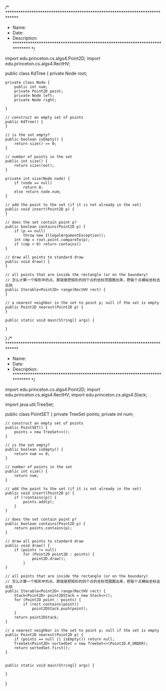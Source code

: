 /* *****************************************************************************
 *  Name:
 *  Date:
 *  Description:
 **************************************************************************** */

import edu.princeton.cs.algs4.Point2D;
import edu.princeton.cs.algs4.RectHV;


public class KdTree {
    private Node root;

    private class Node {
        public int num;
        private Point2D point;
        private Node left;
        private Node right;

    }

    // construct an empty set of points
    public KdTree() {
    }

    // is the set empty?
    public boolean isEmpty() {
        return size() == 0;
    }

    // number of points in the set
    public int size() {
        return size(root);
    }

    private int size(Node node) {
        if (node == null)
            return 0;
        else return node.num;
    }

    // add the point to the set (if it is not already in the set)
    public void insert(Point2D p) {
    }

    // does the set contain point p?
    public boolean contains(Point2D p) {
        if (p == null)
            throw new IllegalArgumentException();
        int cmp = root.point.compareTo(p);
        if (cmp < 0) return contains()
    }

    // draw all points to standard draw
    public void draw() {
    }

    // all points that are inside the rectangle (or on the boundary)
    // 怎么计算一个矩形中的点，那就是把矩形的四个点的坐标范围圈出来，把每个点横纵坐标去比较
    public Iterable<Point2D> range(RectHV rect) {
    }

    // a nearest neighbor in the set to point p; null if the set is empty
    public Point2D nearest(Point2D p) {
    }

    public static void main(String[] args) {

    }
}
/* *****************************************************************************
 *  Name:
 *  Date:
 *  Description:
 **************************************************************************** */

import edu.princeton.cs.algs4.Point2D;
import edu.princeton.cs.algs4.RectHV;
import edu.princeton.cs.algs4.Stack;

import java.util.TreeSet;

public class PointSET {
    private TreeSet<Point2D> points;
    private int num;

    // construct an empty set of points
    public PointSET() {
        points = new TreeSet<>();
    }

    // is the set empty?
    public boolean isEmpty() {
        return num == 0;
    }

    // number of points in the set
    public int size() {
        return num;
    }

    // add the point to the set (if it is not already in the set)
    public void insert(Point2D p) {
        if (!contains(p)) {
            points.add(p);
        }
    }

    // does the set contain point p?
    public boolean contains(Point2D p) {
        return points.contains(p);
    }

    // draw all points to standard draw
    public void draw() {
        if (points != null)
            for (Point2D point2D : points) {
                point2D.draw();
            }
    }

    // all points that are inside the rectangle (or on the boundary)
    // 怎么计算一个矩形中的点，那就是把矩形的四个点的坐标范围圈出来，把每个点横纵坐标去比较
    public Iterable<Point2D> range(RectHV rect) {
        Stack<Point2D> point2DStack = new Stack<>();
        for (Point2D point : points) {
            if (rect.contains(point))
                point2DStack.push(point);
        }
        return point2DStack;
    }

    // a nearest neighbor in the set to point p; null if the set is empty
    public Point2D nearest(Point2D p) {
        if (points == null || isEmpty()) return null;
        TreeSet<Point2D> sortedSet = new TreeSet<>(Point2D.R_ORDER);
        return sortedSet.first();
    }


    public static void main(String[] args) {

    }
}
